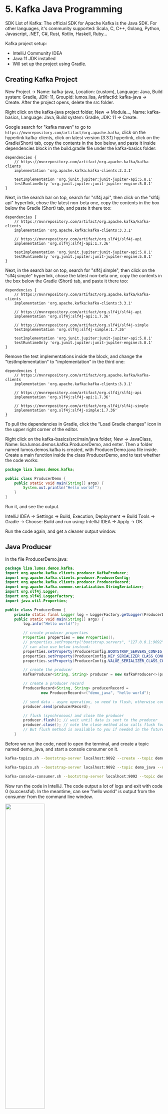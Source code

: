# 5. Kafka Java Programming
SDK List of Kafka: The official SDK for Apache Kafka is the Java SDK. For other languages, it's community supported: Scala, C, C++, Golang, Python, Javascript, .NET, C#, Rust, Kotlin, Haskell, Ruby...

Kafka project setup:
- IntelliJ Community IDEA
- Java 11 JDK installed
- Will set up the project using Gradle. 

## Creating Kafka Project
New Project -> Name: kafka-java, Location: (custom), Language: Java, Build system: Gradle, JDK: 11, GroupId: lumos.lisa, ArtifactId: kafka-java -> Create. After the project opens, delete the src folder. 

Right click on the kafka-java project folder, New -> Module..., Name: kafka-basics, Language: Java, Build system: Gradle, JDK: 11 -> Create. 

Google search for "kafka maven" to go to `https://mvnrepository.com/artifact/org.apache.kafka`, click on the hyperlink kafka-clients, click on latest version (3.3.1) hyperlink, click on the Gradle(Short) tab, copy the contents in the box below, and paste it inside dependencies block in the build.gradle file under the kafka-basics folder: 
```
dependencies {
    // https://mvnrepository.com/artifact/org.apache.kafka/kafka-clients
    implementation 'org.apache.kafka:kafka-clients:3.3.1'

    testImplementation 'org.junit.jupiter:junit-jupiter-api:5.8.1'
    testRuntimeOnly 'org.junit.jupiter:junit-jupiter-engine:5.8.1'
}
```

Next, in the search bar on top, search for "slf4j api", then click on the "slf4j api" hyperlink, chose the latest non-beta one, copy the contents in the box below the Gradle (Short) tab, and paste it there too:
```
dependencies {
    // https://mvnrepository.com/artifact/org.apache.kafka/kafka-clients
    implementation 'org.apache.kafka:kafka-clients:3.3.1'

    // https://mvnrepository.com/artifact/org.slf4j/slf4j-api
    implementation 'org.slf4j:slf4j-api:1.7.36'

    testImplementation 'org.junit.jupiter:junit-jupiter-api:5.8.1'
    testRuntimeOnly 'org.junit.jupiter:junit-jupiter-engine:5.8.1'
}
```

Next, in the search bar on top, search for "slf4j simple", then click on the "slf4j simple" hyperlink, chose the latest non-beta one, copy the contents in the box below the Gradle (Short) tab, and paste it there too:
```
dependencies {
    // https://mvnrepository.com/artifact/org.apache.kafka/kafka-clients
    implementation 'org.apache.kafka:kafka-clients:3.3.1'

    // https://mvnrepository.com/artifact/org.slf4j/slf4j-api
    implementation 'org.slf4j:slf4j-api:1.7.36'

    // https://mvnrepository.com/artifact/org.slf4j/slf4j-simple
    testImplementation 'org.slf4j:slf4j-simple:1.7.36'

    testImplementation 'org.junit.jupiter:junit-jupiter-api:5.8.1'
    testRuntimeOnly 'org.junit.jupiter:junit-jupiter-engine:5.8.1'
}
```

Remove the test implementations inside the block, and change the "testImplementation" to "implementation" in the third one:
```
dependencies {
    // https://mvnrepository.com/artifact/org.apache.kafka/kafka-clients
    implementation 'org.apache.kafka:kafka-clients:3.3.1'

    // https://mvnrepository.com/artifact/org.slf4j/slf4j-api
    implementation 'org.slf4j:slf4j-api:1.7.36'

    // https://mvnrepository.com/artifact/org.slf4j/slf4j-simple
    implementation 'org.slf4j:slf4j-simple:1.7.36'
}
```

To pull the dependencies in Gradle, click the "Load Gradle changes" icon in the upper right corner of the editor. 

Right click on the kafka-basics/src/main/java folder, New -> JavaClass, Name: lisa.lumos.demos.kafka.ProducerDemo, and enter. Then a folder named lumos.demos.kafka is created, with ProducerDemo.java file inside. Create a main function inside the class ProducerDemo, and to test whether the code works:
```java
package lisa.lumos.demos.kafka;

public class ProducerDemo {
    public static void main(String[] args) {
        System.out.println("Hello world!");
    }
}
```

Run it, and see the output. 

IntelliJ IDEA -> Settings -> Build, Execution, Deployment -> Build Tools -> Gradle -> Choose: Build and run using: IntelliJ IDEA -> Apply -> OK. 

Run the code again, and get a cleaner output window. 

## Java Producer
In the file ProducerDemo.java:
```java
package lisa.lumos.demos.kafka;
import org.apache.kafka.clients.producer.KafkaProducer;
import org.apache.kafka.clients.producer.ProducerConfig;
import org.apache.kafka.clients.producer.ProducerRecord;
import org.apache.kafka.common.serialization.StringSerializer;
import org.slf4j.Logger;
import org.slf4j.LoggerFactory;
import java.util.Properties;

public class ProducerDemo {
    private static final Logger log = LoggerFactory.getLogger(ProducerDemo.class.getSimpleName());
    public static void main(String[] args) {
        log.info("Hello world!");

        // create producer properties
        Properties properties = new Properties();
        // properties.setProperty("bootstrap.servers", "127.0.0.1:9092");
        // can also use below instead:
        properties.setProperty(ProducerConfig.BOOTSTRAP_SERVERS_CONFIG, "127.0.0.1:9092");
        properties.setProperty(ProducerConfig.KEY_SERIALIZER_CLASS_CONFIG, StringSerializer.class.getName());
        properties.setProperty(ProducerConfig.VALUE_SERIALIZER_CLASS_CONFIG, StringSerializer.class.getName());

        // create the producer
        KafkaProducer<String, String> producer = new KafkaProducer<>(properties);

        // create a producer record
        ProducerRecord<String, String> producerRecord =
                new ProducerRecord<>("demo_java", "hello world");

        // send data - async operation, so need to flush, otherwise code complete and not yet send
        producer.send(producerRecord);

        // flush (synchronous) and close the producer
        producer.flush(); // wait until data is sent to the producer
        producer.close(); // note the close method also calls flush for you,
        // But flush method is available to you if needed in the future.
    }
```

Before we run the code, need to open the terminal, and create a topic named demo_java, and start a console consumer on it. 

```sh
kafka-topics.sh --bootstrap-server localhost:9092 --create --topic demo_java --partitions 3 --replication-factor 1

kafka-topics.sh --bootstrap-server localhost:9092 --topic demo_java --describe

kafka-console-consumer.sh --bootstrap-server localhost:9092 --topic demo_java
```

Now run the code in IntelliJ. The code output a lot of logs and exit with code 0 (successful). In the meantime, can see "hello world" is output from the consumer from the command line window. 

<img src="images/producer-demo-consumer-output.png" style="width: 50%">

## Java Producer Callbacks
Duplicate the file ProducerDemo.java to ProducerDemoWithCallback.java, change row 31 to 
```java
        producer.send(producerRecord, new Callback() {
            @Override
            public void onCompletion(RecordMetadata metadata, Exception e) {
                // executes every time a record is successfully sent or throws an exception
                if (e == null) {
                    // the record was successfully sent
                    log.info("Received new metadata./ \n" +
                            "Topic: " + metadata.topic() + "\n" +
                            "Partition: " + metadata.partition() + "\n" +
                            "Offset: " + metadata.offset() + "\n" +
                            "Timestamp: " + metadata.timestamp());
                } else {
                    log.error("Error while producing", e);
                }
            }
        });
```

Run the code (Note do not run the previous code, make sure you run the new code, check code name next to the run button), and notice that because the key is null, so the message is sent to different partitions each time you run it (round robin), and the offset within one partition is constantly increasing. 

But when you send a few messages in one loop, all messages are sent to one partition:
```java
        for (int i = 0; i < 10; i++) {
            // create a producer record
            ProducerRecord<String, String> producerRecord =
                    new ProducerRecord<>("demo_java", "hello world " + i);
             // send data - async operation, so need to flush, otherwise code complete and not yet send
             producer.send(producerRecord, new Callback() {
                @Override
                public void onCompletion(RecordMetadata metadata, Exception e) {
                    // executes every time a record is successfully sent or throws an exception
                    if (e == null) {
                        // the record was successfully sent
                        log.info("Received new metadata./ \n" +
                                "Topic: " + metadata.topic() + "\n" +
                                "Partition: " + metadata.partition() + "\n" +
                                "Offset: " + metadata.offset() + "\n" +
                                "Timestamp: " + metadata.timestamp());
                    } else {
                        log.error("Error while producing", e);
                    }
                }
            });
        }

```
This is because of the sticky partitioner (The producer will automatically batch it for you to make it more efficient). 

But if we add a sleep for the thread after each loop:
```java
        for (int i = 0; i < 10; i++) {
            // create a producer record
            ProducerRecord<String, String> producerRecord =
                    new ProducerRecord<>("demo_java", "hello world " + i);
            // send data - async operation, so need to flush, otherwise code complete and not yet send
            producer.send(producerRecord, new Callback() {
                @Override
                public void onCompletion(RecordMetadata metadata, Exception e) {
                    // executes every time a record is successfully sent or throws an exception
                    if (e == null) {
                        // the record was successfully sent
                        log.info("Received new metadata./ \n" +
                                "Topic: " + metadata.topic() + "\n" +
                                "Partition: " + metadata.partition() + "\n" +
                                "Offset: " + metadata.offset() + "\n" +
                                "Timestamp: " + metadata.timestamp());
                    } else {
                        log.error("Error while producing", e);
                    }
                }
            });
            try {
                Thread.sleep(1000);
            } catch (InterruptedException e) {
                e.printStackTrace();
            }
        }
```
Then the message will be sent to a different partition each time. 

## Java Producer with Keys
Duplicate the file ProducerDemoWithCallback.java to ProducerDemoKeys.java:
```java
package lisa.lumos.demos.kafka;

import org.apache.kafka.clients.producer.*;
import org.apache.kafka.common.serialization.StringSerializer;
import org.slf4j.Logger;
import org.slf4j.LoggerFactory;

import java.util.Properties;

public class ProducerDemoKeys {
    private static final Logger log = LoggerFactory.getLogger(ProducerDemoKeys.class.getSimpleName());
    public static void main(String[] args) throws InterruptedException {
        log.info("I am a Kafka Producer!");

        // create producer properties
        Properties properties = new Properties();
        // properties.setProperty("bootstrap.servers", "127.0.0.1:9092");
        // can also use below instead:
        properties.setProperty(ProducerConfig.BOOTSTRAP_SERVERS_CONFIG, "127.0.0.1:9092");
        properties.setProperty(ProducerConfig.KEY_SERIALIZER_CLASS_CONFIG, StringSerializer.class.getName());
        properties.setProperty(ProducerConfig.VALUE_SERIALIZER_CLASS_CONFIG, StringSerializer.class.getName());

        // create the producer
        KafkaProducer<String, String> producer = new KafkaProducer<>(properties);


        for (int i = 0; i < 10; i++) {
            String topic = "demo_java";
            String value = "hello world " + i;
            String key = "id_" + i;
            // create a producer record
            ProducerRecord<String, String> producerRecord =
                    new ProducerRecord<>(topic, key, value);
            // send data - async operation, so need to flush, otherwise code complete and not yet send
            producer.send(producerRecord, new Callback() {
                @Override
                public void onCompletion(RecordMetadata metadata, Exception e) {
                    // executes every time a record is successfully sent or throws an exception
                    if (e == null) {
                        // the record was successfully sent
                        log.info("Received new metadata./ \n" +
                                "Topic: " + metadata.topic() + "\n" +
                                "key: " + producerRecord.key() + "\n" +
                                "Partition: " + metadata.partition() + "\n" +
                                "Offset: " + metadata.offset() + "\n" +
                                "Timestamp: " + metadata.timestamp());
                    } else {
                        log.error("Error while producing", e);
                    }
                }
            });
        }

        // flush (synchronous) and close the producer
        producer.flush(); // wait until data is sent to the producer
        producer.close(); // note the close method also calls flush for you,
        // But flush method is available to you if needed in the future.

    }
}
```

Run the code multiple times, and notice messages with same keys always end up in the same partition. 

## Java Consumer
Create a new file ConsumerDemo.java:
```java
package lisa.lumos.demos.kafka;

import org.apache.kafka.clients.producer.*;
import org.apache.kafka.common.serialization.StringSerializer;
import org.slf4j.Logger;
import org.slf4j.LoggerFactory;

import java.util.Properties;

public class ProducerDemoKeys {
    private static final Logger log = LoggerFactory.getLogger(ProducerDemoKeys.class.getSimpleName());
    public static void main(String[] args) throws InterruptedException {
        log.info("I am a Kafka Producer!");

        // create producer properties
        Properties properties = new Properties();
        // properties.setProperty("bootstrap.servers", "127.0.0.1:9092");
        // can also use below instead:
        properties.setProperty(ProducerConfig.BOOTSTRAP_SERVERS_CONFIG, "127.0.0.1:9092");
        properties.setProperty(ProducerConfig.KEY_SERIALIZER_CLASS_CONFIG, StringSerializer.class.getName());
        properties.setProperty(ProducerConfig.VALUE_SERIALIZER_CLASS_CONFIG, StringSerializer.class.getName());

        // create the producer
        KafkaProducer<String, String> producer = new KafkaProducer<>(properties);


        for (int i = 0; i < 10; i++) {
            String topic = "demo_java";
            String value = "hello world " + i;
            String key = "id_" + i;
            // create a producer record
            ProducerRecord<String, String> producerRecord =
                    new ProducerRecord<>(topic, key, value);
            // send data - async operation, so need to flush, otherwise code complete and not yet send
            producer.send(producerRecord, new Callback() {
                @Override
                public void onCompletion(RecordMetadata metadata, Exception e) {
                    // executes every time a record is successfully sent or throws an exception
                    if (e == null) {
                        // the record was successfully sent
                        log.info("Received new metadata./ \n" +
                                "Topic: " + metadata.topic() + "\n" +
                                "key: " + producerRecord.key() + "\n" +
                                "Partition: " + metadata.partition() + "\n" +
                                "Offset: " + metadata.offset() + "\n" +
                                "Timestamp: " + metadata.timestamp());
                    } else {
                        log.error("Error while producing", e);
                    }
                }
            });
        }

        // flush (synchronous) and close the producer
        producer.flush(); // wait until data is sent to the producer
        producer.close(); // note the close method also calls flush for you,
        // But flush method is available to you if needed in the future.

    }
}
```

Output example as below. Note that if rerun this code, will poll nothing, because this consumer will only restart to where it last left off, if the offsets were correctly committed.  
```console
[main] INFO org.apache.kafka.common.utils.AppInfoParser - Kafka version: 3.1.0
[main] INFO org.apache.kafka.common.utils.AppInfoParser - Kafka commitId: 37edeed0777bacb3
[main] INFO org.apache.kafka.common.utils.AppInfoParser - Kafka startTimeMs: 1672714892652
[main] INFO org.apache.kafka.clients.consumer.KafkaConsumer - [Consumer clientId=consumer-my-second-application-1, groupId=my-second-application] Subscribed to topic(s): demo_java
[main] INFO ConsumerDemo - Polling records
[main] INFO ConsumerDemo - Polling records
[main] INFO org.apache.kafka.clients.Metadata - [Consumer clientId=consumer-my-second-application-1, groupId=my-second-application] Resetting the last seen epoch of partition demo_java-0 to 0 since the associated topicId changed from null to Qn4grU2PRXGJcdnFOzF8tg
[main] INFO org.apache.kafka.clients.Metadata - [Consumer clientId=consumer-my-second-application-1, groupId=my-second-application] Resetting the last seen epoch of partition demo_java-1 to 0 since the associated topicId changed from null to Qn4grU2PRXGJcdnFOzF8tg
[main] INFO org.apache.kafka.clients.Metadata - [Consumer clientId=consumer-my-second-application-1, groupId=my-second-application] Resetting the last seen epoch of partition demo_java-2 to 0 since the associated topicId changed from null to Qn4grU2PRXGJcdnFOzF8tg
[main] INFO org.apache.kafka.clients.Metadata - [Consumer clientId=consumer-my-second-application-1, groupId=my-second-application] Cluster ID: k0tk531RRQe9yfa1hIh3hQ
[main] INFO org.apache.kafka.clients.consumer.internals.ConsumerCoordinator - [Consumer clientId=consumer-my-second-application-1, groupId=my-second-application] Discovered group coordinator localhost:9092 (id: 2147483647 rack: null)
[main] INFO org.apache.kafka.clients.consumer.internals.ConsumerCoordinator - [Consumer clientId=consumer-my-second-application-1, groupId=my-second-application] (Re-)joining group
[main] INFO org.apache.kafka.clients.consumer.internals.ConsumerCoordinator - [Consumer clientId=consumer-my-second-application-1, groupId=my-second-application] Request joining group due to: need to re-join with the given member-id
[main] INFO org.apache.kafka.clients.consumer.internals.ConsumerCoordinator - [Consumer clientId=consumer-my-second-application-1, groupId=my-second-application] (Re-)joining group
[main] INFO org.apache.kafka.clients.consumer.internals.ConsumerCoordinator - [Consumer clientId=consumer-my-second-application-1, groupId=my-second-application] Successfully joined group with generation Generation{generationId=6, memberId='consumer-my-second-application-1-1e764dfb-6dce-4e86-a109-2c3108fa204d', protocol='range'}
[main] INFO org.apache.kafka.clients.consumer.internals.ConsumerCoordinator - [Consumer clientId=consumer-my-second-application-1, groupId=my-second-application] Finished assignment for group at generation 6: {consumer-my-second-application-1-1e764dfb-6dce-4e86-a109-2c3108fa204d=Assignment(partitions=[demo_java-0, demo_java-1, demo_java-2])}
[main] INFO org.apache.kafka.clients.consumer.internals.ConsumerCoordinator - [Consumer clientId=consumer-my-second-application-1, groupId=my-second-application] Successfully synced group in generation Generation{generationId=6, memberId='consumer-my-second-application-1-1e764dfb-6dce-4e86-a109-2c3108fa204d', protocol='range'}
[main] INFO org.apache.kafka.clients.consumer.internals.ConsumerCoordinator - [Consumer clientId=consumer-my-second-application-1, groupId=my-second-application] Notifying assignor about the new Assignment(partitions=[demo_java-0, demo_java-1, demo_java-2])
[main] INFO org.apache.kafka.clients.consumer.internals.ConsumerCoordinator - [Consumer clientId=consumer-my-second-application-1, groupId=my-second-application] Adding newly assigned partitions: demo_java-0, demo_java-1, demo_java-2
[main] INFO org.apache.kafka.clients.consumer.internals.ConsumerCoordinator - [Consumer clientId=consumer-my-second-application-1, groupId=my-second-application] Setting offset for partition demo_java-0 to the committed offset FetchPosition{offset=0, offsetEpoch=Optional.empty, currentLeader=LeaderAndEpoch{leader=Optional[localhost:9092 (id: 0 rack: null)], epoch=0}}
[main] INFO org.apache.kafka.clients.consumer.internals.ConsumerCoordinator - [Consumer clientId=consumer-my-second-application-1, groupId=my-second-application] Setting offset for partition demo_java-1 to the committed offset FetchPosition{offset=0, offsetEpoch=Optional.empty, currentLeader=LeaderAndEpoch{leader=Optional[localhost:9092 (id: 0 rack: null)], epoch=0}}
[main] INFO org.apache.kafka.clients.consumer.internals.ConsumerCoordinator - [Consumer clientId=consumer-my-second-application-1, groupId=my-second-application] Setting offset for partition demo_java-2 to the committed offset FetchPosition{offset=0, offsetEpoch=Optional.empty, currentLeader=LeaderAndEpoch{leader=Optional[localhost:9092 (id: 0 rack: null)], epoch=0}}
[main] INFO ConsumerDemo - Key: id_1, Value: hello world 1
[main] INFO ConsumerDemo - Partition: 0, Offset: 0
[main] INFO ConsumerDemo - Key: id_3, Value: hello world 3
[main] INFO ConsumerDemo - Partition: 0, Offset: 1
[main] INFO ConsumerDemo - Key: id_6, Value: hello world 6
[main] INFO ConsumerDemo - Partition: 0, Offset: 2
[main] INFO ConsumerDemo - Key: id_0, Value: hello world 0
[main] INFO ConsumerDemo - Partition: 1, Offset: 0
[main] INFO ConsumerDemo - Key: id_8, Value: hello world 8
[main] INFO ConsumerDemo - Partition: 1, Offset: 1
[main] INFO ConsumerDemo - Key: null, Value: tset
[main] INFO ConsumerDemo - Partition: 1, Offset: 2
[main] INFO ConsumerDemo - Key: id_2, Value: hello world 2
[main] INFO ConsumerDemo - Partition: 2, Offset: 0
[main] INFO ConsumerDemo - Key: id_4, Value: hello world 4
[main] INFO ConsumerDemo - Partition: 2, Offset: 1
[main] INFO ConsumerDemo - Key: id_5, Value: hello world 5
[main] INFO ConsumerDemo - Partition: 2, Offset: 2
[main] INFO ConsumerDemo - Key: id_7, Value: hello world 7
[main] INFO ConsumerDemo - Partition: 2, Offset: 3
[main] INFO ConsumerDemo - Key: id_9, Value: hello world 9
[main] INFO ConsumerDemo - Partition: 2, Offset: 4
[main] INFO ConsumerDemo - Polling records
[main] INFO ConsumerDemo - Polling records
[main] INFO ConsumerDemo - Polling records
```

## Java Consumer - Graceful shutdown
ConsumerDemoWithShutdown.java:
```java
package lisa.lumos.demos.kafka;

import org.apache.kafka.clients.consumer.ConsumerConfig;
import org.apache.kafka.clients.consumer.ConsumerRecord;
import org.apache.kafka.clients.consumer.ConsumerRecords;
import org.apache.kafka.clients.consumer.KafkaConsumer;
import org.apache.kafka.common.errors.WakeupException;
import org.apache.kafka.common.serialization.StringDeserializer;
import org.slf4j.Logger;
import org.slf4j.LoggerFactory;

import java.time.Duration;
import java.util.Collections;
import java.util.Properties;

public class ConsumerDemoWithShutdown {
    private static final Logger log = LoggerFactory.getLogger(ConsumerDemoWithShutdown.class.getSimpleName());
    public static void main(String[] args) {
        log.info("I am a Kafka Consumer! ");

        String bootstrapServers = "127.0.0.1:9092";
        String groupID = "my-second-application";
        String topic = "demo_java";

        // create consumer configs
        Properties properties = new Properties();
        properties.setProperty(ConsumerConfig.BOOTSTRAP_SERVERS_CONFIG, bootstrapServers);
        properties.setProperty(ConsumerConfig.KEY_DESERIALIZER_CLASS_CONFIG, StringDeserializer.class.getName());
        properties.setProperty(ConsumerConfig.VALUE_DESERIALIZER_CLASS_CONFIG, StringDeserializer.class.getName());
        properties.setProperty(ConsumerConfig.GROUP_ID_CONFIG, groupID);
        properties.setProperty(ConsumerConfig.AUTO_OFFSET_RESET_CONFIG, "earliest");
        // 3 choices for AUTO_OFFSET_RESET_CONFIG: none/earliest/latest
        // none: if no previous offsets are found, then do not start
        // earliest: read from the very beginning of the topic
        // latest: read only from now of the topic

        // create consumer
        KafkaConsumer<String, String> consumer = new KafkaConsumer<>(properties);

        // get a reference to the current thread
        final Thread mainThread = Thread.currentThread();

        // add the shutdown hook
        Runtime.getRuntime().addShutdownHook(new Thread(){
            public void run() {
                log.info("Detected a shutdown, let's exit by calling consumer.wakeup()...");
                consumer.wakeup();

                // join the main thread to allow the execution of the code in the main thread
                try {
                    mainThread.join();
                } catch (InterruptedException e) {
                    e.printStackTrace();
                }
            }
        });

        try {
            // subscribe consumer to topics
            consumer.subscribe(Collections.singletonList(topic));
            // to pass more than one topics, use consumer.subscribe(Arrays.asList(topic));

            // poll for new data
            while (true) {
                log.info("Polling records");
                // poll Kafka, get as many records as you can, if have no records, wait 100ms to get more records, then go to the next line of code
                ConsumerRecords<String, String> records = consumer.poll(Duration.ofMillis(100));
                for (ConsumerRecord<String, String> record : records) {
                    log.info("Key: " + record.key() + ", Value: " + record.value());
                    log.info("Partition: " + record.partition() + ", Offset: " + record.offset());
                }
            }
        } catch (WakeupException e) {
            // this is an expected exception when closing a consumer
            log.info("Wake up exception!");
        } catch (Exception e) {
            log.error("Unexpected exception");
        } finally {
            consumer.close(); // will also commit the offsets if need to be
            log.info("The consumer is now gracefully closed. ");
        }

     }
}
```

















